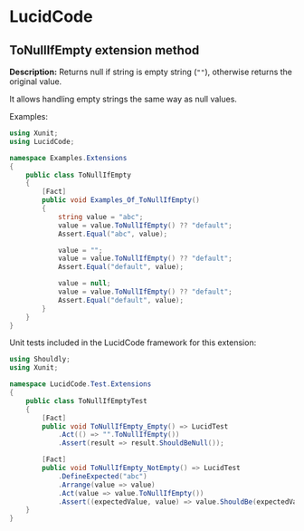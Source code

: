 # LucidCode

## **ToNullIfEmpty** extension method

**Description:** Returns null if string is empty string (`""`), otherwise returns the original value.

It allows handling empty strings the same way as null values.

Examples:

```csharp
using Xunit;
using LucidCode;

namespace Examples.Extensions
{
    public class ToNullIfEmpty
    {
        [Fact]
        public void Examples_Of_ToNullIfEmpty()
        {
            string value = "abc";
            value = value.ToNullIfEmpty() ?? "default";
            Assert.Equal("abc", value);

            value = "";
            value = value.ToNullIfEmpty() ?? "default";
            Assert.Equal("default", value);

            value = null;
            value = value.ToNullIfEmpty() ?? "default";
            Assert.Equal("default", value);
        }
    }
}

```

Unit tests included in the LucidCode framework for this extension:

```csharp
using Shouldly;
using Xunit;

namespace LucidCode.Test.Extensions
{
    public class ToNullIfEmptyTest
    {
        [Fact]
        public void ToNullIfEmpty_Empty() => LucidTest
            .Act(() => "".ToNullIfEmpty())
            .Assert(result => result.ShouldBeNull());

        [Fact]
        public void ToNullIfEmpty_NotEmpty() => LucidTest
            .DefineExpected("abc")
            .Arrange(value => value)
            .Act(value => value.ToNullIfEmpty())
            .Assert((expectedValue, value) => value.ShouldBe(expectedValue));
    }
}

```
